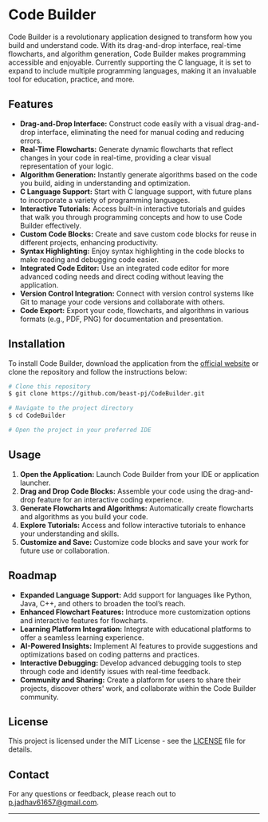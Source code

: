 # Code Builder

Code Builder is a revolutionary application designed to transform how you build and understand code. With its drag-and-drop interface, real-time flowcharts, and algorithm generation, Code Builder makes programming accessible and enjoyable. Currently supporting the C language, it is set to expand to include multiple programming languages, making it an invaluable tool for education, practice, and more.

## Features

- **Drag-and-Drop Interface:** Construct code easily with a visual drag-and-drop interface, eliminating the need for manual coding and reducing errors.
- **Real-Time Flowcharts:** Generate dynamic flowcharts that reflect changes in your code in real-time, providing a clear visual representation of your logic.
- **Algorithm Generation:** Instantly generate algorithms based on the code you build, aiding in understanding and optimization.
- **C Language Support:** Start with C language support, with future plans to incorporate a variety of programming languages.
- **Interactive Tutorials:** Access built-in interactive tutorials and guides that walk you through programming concepts and how to use Code Builder effectively.
- **Custom Code Blocks:** Create and save custom code blocks for reuse in different projects, enhancing productivity.
- **Syntax Highlighting:** Enjoy syntax highlighting in the code blocks to make reading and debugging code easier.
- **Integrated Code Editor:** Use an integrated code editor for more advanced coding needs and direct coding without leaving the application.
- **Version Control Integration:** Connect with version control systems like Git to manage your code versions and collaborate with others.
- **Code Export:** Export your code, flowcharts, and algorithms in various formats (e.g., PDF, PNG) for documentation and presentation.

## Installation

To install Code Builder, download the application from the [official website](https://www.example.com) or clone the repository and follow the instructions below:

```bash
# Clone this repository
$ git clone https://github.com/beast-pj/CodeBuilder.git

# Navigate to the project directory
$ cd CodeBuilder

# Open the project in your preferred IDE
```

## Usage

1. **Open the Application:** Launch Code Builder from your IDE or application launcher.
2. **Drag and Drop Code Blocks:** Assemble your code using the drag-and-drop feature for an interactive coding experience.
3. **Generate Flowcharts and Algorithms:** Automatically create flowcharts and algorithms as you build your code.
4. **Explore Tutorials:** Access and follow interactive tutorials to enhance your understanding and skills.
5. **Customize and Save:** Customize code blocks and save your work for future use or collaboration.

## Roadmap

- **Expanded Language Support:** Add support for languages like Python, Java, C++, and others to broaden the tool’s reach.
- **Enhanced Flowchart Features:** Introduce more customization options and interactive features for flowcharts.
- **Learning Platform Integration:** Integrate with educational platforms to offer a seamless learning experience.
- **AI-Powered Insights:** Implement AI features to provide suggestions and optimizations based on coding patterns and practices.
- **Interactive Debugging:** Develop advanced debugging tools to step through code and identify issues with real-time feedback.
- **Community and Sharing:** Create a platform for users to share their projects, discover others' work, and collaborate within the Code Builder community.

## License

This project is licensed under the MIT License - see the [LICENSE](LICENSE) file for details.

## Contact

For any questions or feedback, please reach out to p.jadhav61657@gmail.com.

---
